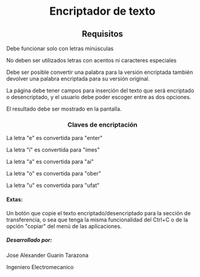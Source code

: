 <h1 align="center"> Encriptador de texto </h1>
<h2  align="center">Requisitos</h1>
<p> Debe funcionar solo con letras minúsculas </p>
<p>No deben ser utilizados letras con acentos ni caracteres especiales</p>
<p>Debe ser posible convertir una palabra para la versión encriptada también devolver una palabra encriptada para su versión original.</p>
<p>La página debe tener campos para inserción del texto que será encriptado o desencriptado, y el usuario debe poder escoger entre as dos opciones.</p>
<p>El resultado debe ser mostrado en la pantalla.</p>

<h3  align="center" >Claves de encriptación</h3>
<p>La letra "e" es convertida para "enter"</p>
<p>La letra "i" es convertida para "imes"</p>
<p>La letra "a" es convertida para "ai"</p>
<p>La letra "o" es convertida para "ober"</p>
<p>La letra "u" es convertida para "ufat"</p>

<h4>Extas:</h4>
<p>Un botón que copie el texto encriptado/desencriptado para la sección de transferencia,
  o sea que tenga la misma funcionalidad del Ctrl+C o de la opción "copiar" del menú de las aplicaciones.</p>

<h5>Desarrollado por:</h5>
<p>Jose Alexander Guarin Tarazona</p>
<p>Ingeniero Electromecanico</p>
